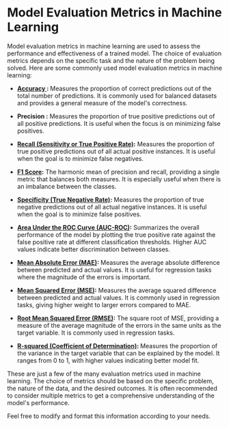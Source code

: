 # Model Evaluation Metrics in Machine Learning
Model evaluation metrics in machine learning are used to assess the performance and effectiveness of a trained model. The choice of evaluation metrics depends on the specific task and the nature of the problem being solved. Here are some commonly used model evaluation metrics in machine learning:

- <b><ins> Accuracy </ins>: </b> Measures the proportion of correct predictions out of the total number of predictions. It is commonly used for balanced datasets and provides a general measure of the model's correctness.
- <b> Precision :</b> Measures the proportion of true positive predictions out of all positive predictions. It is useful when the focus is on minimizing false positives.

- <b> <ins>Recall (Sensitivity or True Positive Rate)</ins>:</b> Measures the proportion of true positive predictions out of all actual positive instances. It is useful when the goal is to minimize false negatives.

- <b> <ins>F1 Score</ins>:</b> The harmonic mean of precision and recall, providing a single metric that balances both measures. It is especially useful when there is an imbalance between the classes.

- <b><ins> Specificity (True Negative Rate)</ins>:</b> Measures the proportion of true negative predictions out of all actual negative instances. It is useful when the goal is to minimize false positives.

- <b> <ins>Area Under the ROC Curve (AUC-ROC)</ins>:</b> Summarizes the overall performance of the model by plotting the true positive rate against the false positive rate at different classification thresholds. Higher AUC values indicate better discrimination between classes.

- <b> <ins>Mean Absolute Error (MAE)</ins>:</b> Measures the average absolute difference between predicted and actual values. It is useful for regression tasks where the magnitude of the errors is important.

- <b> <ins>Mean Squared Error (MSE)</ins>:</b> Measures the average squared difference between predicted and actual values. It is commonly used in regression tasks, giving higher weight to larger errors compared to MAE.

- <b> <ins>Root Mean Squared Error (RMSE)</ins>:</b> The square root of MSE, providing a measure of the average magnitude of the errors in the same units as the target variable. It is commonly used in regression tasks.

- <b> <ins>R-squared (Coefficient of Determination)</ins>: </b>Measures the proportion of the variance in the target variable that can be explained by the model. It ranges from 0 to 1, with higher values indicating better model fit.

These are just a few of the many evaluation metrics used in machine learning. The choice of metrics should be based on the specific problem, the nature of the data, and the desired outcomes. It is often recommended to consider multiple metrics to get a comprehensive understanding of the model's performance.

Feel free to modify and format this information according to your needs.
